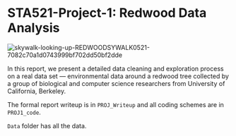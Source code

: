 # STA521-Project-1: Redwood Data Analysis

![skywalk-looking-up-REDWOODSYWALK0521-7082c70a1d0743999bf702dd50bf2dde](https://user-images.githubusercontent.com/67173948/212357813-f977023a-c8d2-4a5d-a47c-fd7dbd97d399.jpg)

In this report, we present a detailed data cleaning and exploration process on a real data set — environmental data around a redwood tree collected by a group of biological and computer science researchers from University of California, Berkeley.

The formal report writeup is in `PROJ_Writeup` and all coding schemes are in `PROJ1_code`. 

`Data` folder has all the data. 
